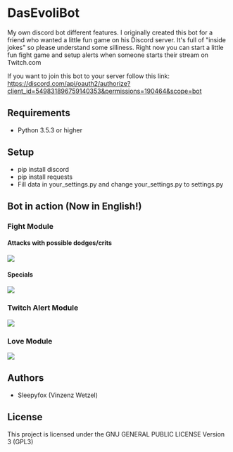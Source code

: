 # DasEvoliBot
My own discord bot different features. I originally created this bot for a friend who wanted a little fun game on his Discord server. It's full of "inside jokes" so please understand some silliness. Right now you can start a little fun fight game and setup alerts when someone starts their stream on Twitch.com

If you want to join this bot to your server follow this link: https://discord.com/api/oauth2/authorize?client_id=549831896759140353&permissions=190464&scope=bot

## Requirements
* Python 3.5.3 or higher

## Setup
* pip install discord
* pip install requests
* Fill data in your_settings.py and change your_settings.py to settings.py

## Bot in action (Now in English!)
### Fight Module
#### Attacks with possible dodges/crits
![](https://imgur.com/a/pwnuzwp)
#### Specials
![](https://imgur.com/a/ftoSTxJ)

### Twitch Alert Module
![](https://i.imgur.com/bEpDfeh.png)

### Love Module
![](https://imgur.com/a/xHXG3Bw)

## Authors
* Sleepyfox (Vinzenz Wetzel)

## License
This project is licensed under the GNU GENERAL PUBLIC LICENSE Version 3 (GPL3)
